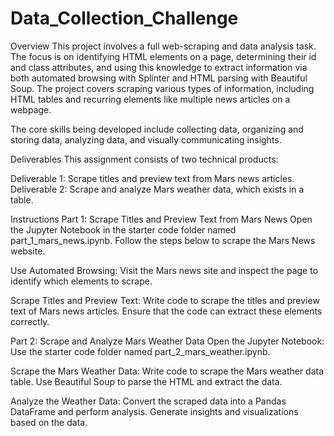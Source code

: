 # Data_Collection_Challenge

Overview
This project involves a full web-scraping and data analysis task. The focus is on identifying HTML elements on a page, determining their id and class attributes, and using this knowledge to extract information via both automated browsing with Splinter and HTML parsing with Beautiful Soup. The project covers scraping various types of information, including HTML tables and recurring elements like multiple news articles on a webpage.

The core skills being developed include collecting data, organizing and storing data, analyzing data, and visually communicating insights.

Deliverables
This assignment consists of two technical products:

Deliverable 1: Scrape titles and preview text from Mars news articles.
Deliverable 2: Scrape and analyze Mars weather data, which exists in a table.

Instructions
Part 1: Scrape Titles and Preview Text from Mars News
Open the Jupyter Notebook in the starter code folder named part_1_mars_news.ipynb. Follow the steps below to scrape the Mars News website.

Use Automated Browsing: Visit the Mars news site and inspect the page to identify which elements to scrape.

Scrape Titles and Preview Text: Write code to scrape the titles and preview text of Mars news articles. Ensure that the code can extract these elements correctly.

Part 2: Scrape and Analyze Mars Weather Data
Open the Jupyter Notebook: Use the starter code folder named part_2_mars_weather.ipynb.

Scrape the Mars Weather Data: Write code to scrape the Mars weather data table. Use Beautiful Soup to parse the HTML and extract the data.

Analyze the Weather Data: Convert the scraped data into a Pandas DataFrame and perform analysis. Generate insights and visualizations based on the data.

